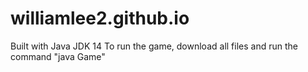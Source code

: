 # williamlee2.github.io

Built with Java JDK 14
To run the game, download all files and run the command "java Game"